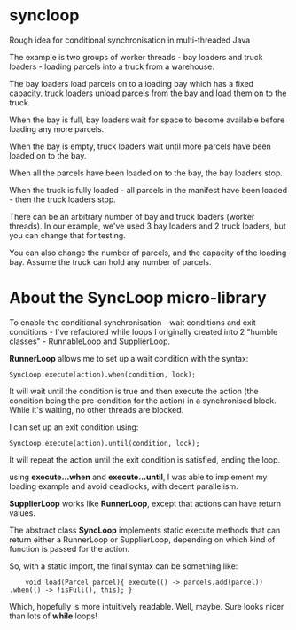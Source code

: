 # syncloop
Rough idea for conditional synchronisation in multi-threaded Java

The example is two groups of worker threads - bay loaders and truck loaders - loading parcels into a truck from a warehouse.

The bay loaders load parcels on to a loading bay which has a fixed capacity. truck loaders unload parcels from the bay and load them on to the truck.

When the bay is full, bay loaders wait for space to become available before loading any more parcels.

When the bay is empty, truck loaders wait until more parcels have been loaded on to the bay.

When all the parcels have been loaded on to the bay, the bay loaders stop.

When the truck is fully loaded - all parcels in the manifest have been loaded - then the truck loaders stop.

There can be an arbitrary number of bay and truck loaders (worker threads). In our example, we've used 3 bay loaders and 2 truck loaders, but you can change that for testing.

You can also change the number of parcels, and the capacity of the loading bay. Assume the truck can hold any number of parcels.

# About the SyncLoop micro-library

To enable the conditional synchronisation - wait conditions and exit conditions - I've refactored while loops I originally created into 2 "humble classes" - RunnableLoop and SupplierLoop.

**RunnerLoop** allows me to set up a wait condition with the syntax:

`SyncLoop.execute(action).when(condition, lock);`

It will wait until the condition is true and then execute the action (the condition being the pre-condition for the action) in a synchronised block. While it's waiting, no other threads are blocked.

I can set up an exit condition using:

`SyncLoop.execute(action).until(condition, lock);`

It will repeat the action until the exit condition is satisfied, ending the loop.

using **execute...when** and **execute...until**, I was able to implement my loading example and avoid deadlocks, with decent parallelism.

**SupplierLoop** works like **RunnerLoop**, except that actions can have return values.

The abstract class **SyncLoop** implements static execute methods that can return either a RunnerLoop or SupplierLoop, depending on which kind of function is passed for the action.

So, with a static import, the final syntax can be something like:

`    void load(Parcel parcel){
        execute(() -> parcels.add(parcel))
                .when(() -> !isFull(), this);
    }`
    
Which, hopefully is more intuitively readable. Well, maybe. Sure looks nicer than lots of **while** loops!
